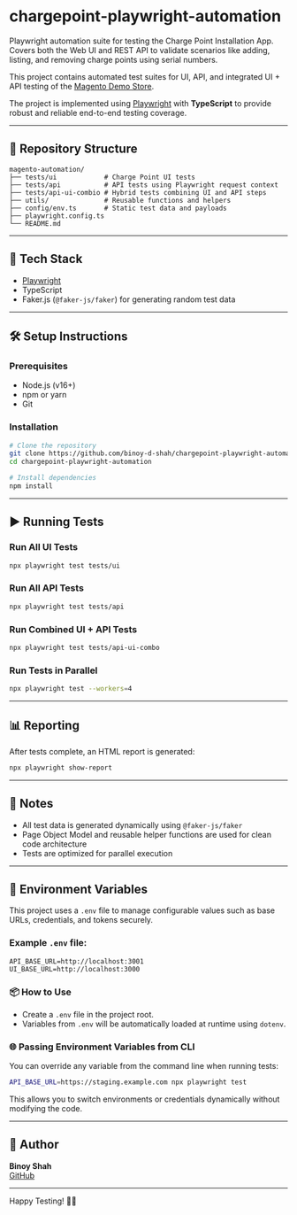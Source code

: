 # chargepoint-playwright-automation
Playwright automation suite for testing the Charge Point Installation App. Covers both the Web UI and REST API to validate scenarios like adding, listing, and removing charge points using serial numbers.

This project contains automated test suites for UI, API, and integrated UI + API testing of the [Magento Demo Store](https://magento.softwaretestingboard.com/).

The project is implemented using [Playwright](https://playwright.dev/) with **TypeScript** to provide robust and reliable end-to-end testing coverage.

---

## 📁 Repository Structure

```
magento-automation/
├── tests/ui            # Charge Point UI tests
├── tests/api           # API tests using Playwright request context
├── tests/api-ui-combio # Hybrid tests combining UI and API steps
├── utils/              # Reusable functions and helpers
├── config/env.ts       # Static test data and payloads
├── playwright.config.ts
└── README.md
```

---

## 🚀 Tech Stack

- [Playwright](https://playwright.dev/)
- TypeScript
- Faker.js (`@faker-js/faker`) for generating random test data

---

## 🛠️ Setup Instructions

### Prerequisites

- Node.js (v16+)
- npm or yarn
- Git

### Installation

```bash
# Clone the repository
git clone https://github.com/binoy-d-shah/chargepoint-playwright-automation.git
cd chargepoint-playwright-automation

# Install dependencies
npm install
```

---

## ▶️ Running Tests

### Run All UI Tests

```bash
npx playwright test tests/ui
```

### Run All API Tests

```bash
npx playwright test tests/api
```

### Run Combined UI + API Tests

```bash
npx playwright test tests/api-ui-combo
```

### Run Tests in Parallel

```bash
npx playwright test --workers=4
```

---

## 📊 Reporting

After tests complete, an HTML report is generated:

```bash
npx playwright show-report
```

---

## 📌 Notes

- All test data is generated dynamically using `@faker-js/faker`
- Page Object Model and reusable helper functions are used for clean code architecture
- Tests are optimized for parallel execution

---

## 🔐 Environment Variables

This project uses a `.env` file to manage configurable values such as base URLs, credentials, and tokens securely.

### Example `.env` file:

```env
API_BASE_URL=http://localhost:3001
UI_BASE_URL=http://localhost:3000
```

### 📦 How to Use

- Create a `.env` file in the project root.
- Variables from `.env` will be automatically loaded at runtime using `dotenv`.

### 🌐 Passing Environment Variables from CLI

You can override any variable from the command line when running tests:

```bash
API_BASE_URL=https://staging.example.com npx playwright test
```

This allows you to switch environments or credentials dynamically without modifying the code.

---

## 👤 Author

**Binoy Shah**  
[GitHub](https://github.com/binoy-d-shah)

---

Happy Testing! 🧪✨
